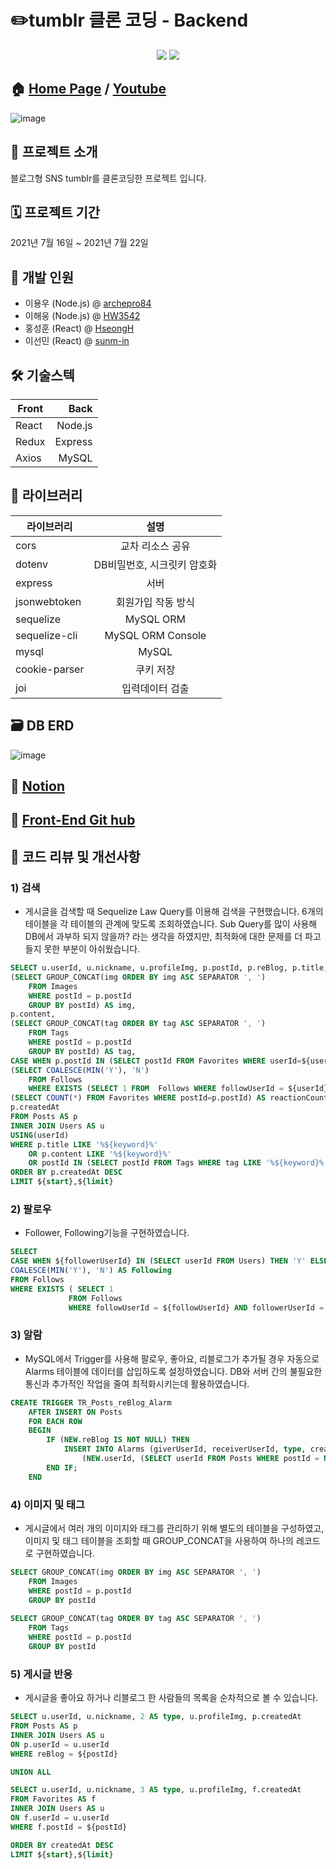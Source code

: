 # ✏️tumblr 클론 코딩 - Backend
<p align='center'>
  <img src='https://img.shields.io/badge/express-4.17.1-white?logo=Express'>
  <img src='https://img.shields.io/badge/MySQL-5.7-white?logo=MySQL'>
</p>

## 🏠 [Home Page](http://tumblrclone.shop/) / [Youtube](https://www.youtube.com/watch?v=HLYTArLgdeY)

![image](https://trusted-sail-28c.notion.site/image/https%3A%2F%2Fs3-us-west-2.amazonaws.com%2Fsecure.notion-static.com%2Feb2937f3-d9bb-490d-8c76-f740b44d5141%2FKakaoTalk_20210722_232443002.png?table=block&id=10118037-69e4-43f3-bdde-da4800c7ab47&spaceId=a20e331e-ba66-495e-822f-cf3030cc4848&width=5760&userId=&cache=v2)


## 🚩 프로젝트 소개
블로그형 SNS tumblr를 클론코딩한 프로젝트 입니다.

## 🗓 프로젝트 기간
2021년 7월 16일 ~ 2021년 7월 22일

## 👥 개발 인원
- 이용우 (Node.js) @ [archepro84](https://github.com/archepro84)
- 이해웅 (Node.js) @ [HW3542](https://github.com/HW3542)
- 홍성훈 (React) @ [HseongH](https://github.com/HseongH)
- 이선민 (React) @ [sunm-in](https://github.com/sunm-in)


## 🛠 기술스텍

Front | Back
---|---:
React | Node.js
Redux | Express
Axios | MySQL


## 📖 라이브러리

라이브러리 | 설명
---|:---:
cors | 교차 리소스 공유
dotenv | DB비밀번호, 시크릿키 암호화
express | 서버
jsonwebtoken | 회원가입 작동 방식
sequelize | MySQL ORM
sequelize-cli | MySQL ORM Console
mysql | MySQL
cookie-parser | 쿠키 저장
joi | 입력데이터 검출

## 🗃 DB ERD
![image](https://blog.kakaocdn.net/dn/csyYol/btq99nLz5sx/Myv5qyQoMMmqDA1IKj3Km0/img.png)


## 📂 [Notion](https://www.notion.so/99-1-3c5a2aec7ac94d46b8d1e95d4e873bb8)

## 🔨 [Front-End Git hub](https://github.com/HseongH/Tumblr_clone)


## 📌 코드 리뷰 및 개선사항

### 1) 검색
- 게시글을 검색할 때 Sequelize Law Query를 이용해 검색을 구현했습니다. 6개의 테이블을 각 테이블의 관계에 맞도록 조회하였습니다. Sub Query를 많이 사용해 DB에서 과부하 되지 않을까? 라는 생각을 하였지만, 최적화에 대한 문제를 더 파고들지 못한 부분이 아쉬웠습니다.

```SQL
SELECT u.userId, u.nickname, u.profileImg, p.postId, p.reBlog, p.title,
(SELECT GROUP_CONCAT(img ORDER BY img ASC SEPARATOR ', ')
    FROM Images
    WHERE postId = p.postId
    GROUP BY postId) AS img,
p.content,
(SELECT GROUP_CONCAT(tag ORDER BY tag ASC SEPARATOR ', ')
    FROM Tags
    WHERE postId = p.postId
    GROUP BY postId) AS tag,
CASE WHEN p.postId IN (SELECT postId FROM Favorites WHERE userId=${userId}) THEN "Y" ELSE "N" END AS favorite,
(SELECT COALESCE(MIN('Y'), 'N')
    FROM Follows
    WHERE EXISTS (SELECT 1 FROM  Follows WHERE followUserId = ${userId} AND followerUserId=p.userId)) AS follow,
(SELECT COUNT(*) FROM Favorites WHERE postId=p.postId) AS reactionCount,
p.createdAt
FROM Posts AS p
INNER JOIN Users AS u
USING(userId)
WHERE p.title LIKE '%${keyword}%' 
    OR p.content LIKE '%${keyword}%'
    OR postId IN (SELECT postId FROM Tags WHERE tag LIKE '%${keyword}%') 
ORDER BY p.createdAt DESC
LIMIT ${start},${limit} 
```

### 2) 팔로우
- Follower, Following기능을 구현하였습니다.
``` SQL
SELECT
CASE WHEN ${followerUserId} IN (SELECT userId FROM Users) THEN 'Y' ELSE 'N' END AS isExist,
COALESCE(MIN('Y'), 'N') AS Following
FROM Follows
WHERE EXISTS ( SELECT 1 
             FROM Follows 
             WHERE followUserId = ${followUserId} AND followerUserId = ${followerUserId});
```


### 3) 알람

- MySQL에서 Trigger를 사용해 팔로우, 좋아요, 리블로그가 추가될 경우 자동으로 Alarms 테이블에 데이터를 삽입하도록 설정하였습니다. DB와 서버 간의 불필요한 통신과 추가적인 작업을 줄여 최적화시키는데 활용하였습니다.

```SQL
CREATE TRIGGER TR_Posts_reBlog_Alarm
    AFTER INSERT ON Posts
    FOR EACH ROW
    BEGIN
        IF (NEW.reBlog IS NOT NULL) THEN 
            INSERT INTO Alarms (giverUserId, receiverUserId, type, createdAt, updatedAt) values
                (NEW.userId, (SELECT userId FROM Posts WHERE postId = NEW.reBlog), 2, NOW(), NOW() );
        END IF;
    END
```

### 4) 이미지 및 태그
- 게시글에서 여러 개의 이미지와 태그를 관리하기 위해 별도의 테이블을 구성하였고, 이미지 및 태그 테이블을 조회할 때 GROUP_CONCAT을 사용하여 하나의 레코드로 구현하였습니다.

```SQL
SELECT GROUP_CONCAT(img ORDER BY img ASC SEPARATOR ', ')
    FROM Images
    WHERE postId = p.postId
    GROUP BY postId
    
SELECT GROUP_CONCAT(tag ORDER BY tag ASC SEPARATOR ', ')
    FROM Tags
    WHERE postId = p.postId
    GROUP BY postId
```

### 5) 게시글 반응
- 게시글을 좋아요 하거나 리블로그 한 사람들의 목록을 순차적으로 볼 수 있습니다.

```SQL
SELECT u.userId, u.nickname, 2 AS type, u.profileImg, p.createdAt
FROM Posts AS p
INNER JOIN Users AS u
ON p.userId = u.userId 
WHERE reBlog = ${postId}

UNION ALL

SELECT u.userId, u.nickname, 3 AS type, u.profileImg, f.createdAt
FROM Favorites AS f
INNER JOIN Users AS u
ON f.userId = u.userId
WHERE f.postId = ${postId}

ORDER BY createdAt DESC
LIMIT ${start},${limit} 
```


